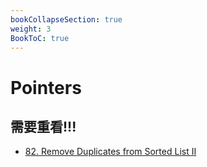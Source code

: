 ```yaml
---
bookCollapseSection: true
weight: 3
BookToC: true
---
```

# Pointers

## 需要重看!!!
- [82. Remove Duplicates from Sorted List II](82)